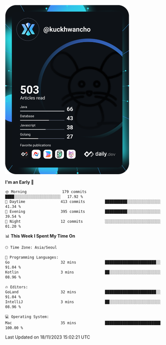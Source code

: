 <a href="https://app.daily.dev/kuckhwancho"><img src="https://github.com/kuckjwi0928/kuckjwi0928/blob/master/devcard.svg" width="400" alt="Kuckjwi Devcard"/></a>

<!--START_SECTION:waka-->
**I'm an Early 🐤** 

```text
🌞 Morning                179 commits         ████░░░░░░░░░░░░░░░░░░░░░   17.92 % 
🌆 Daytime                413 commits         ██████████░░░░░░░░░░░░░░░   41.34 % 
🌃 Evening                395 commits         ██████████░░░░░░░░░░░░░░░   39.54 % 
🌙 Night                  12 commits          ░░░░░░░░░░░░░░░░░░░░░░░░░   01.20 % 
```


📊 **This Week I Spent My Time On** 

```text
🕑︎ Time Zone: Asia/Seoul

💬 Programming Languages: 
Go                       32 mins             ███████████████████████░░   91.04 % 
Kotlin                   3 mins              ██░░░░░░░░░░░░░░░░░░░░░░░   08.96 % 

🔥 Editors: 
GoLand                   32 mins             ███████████████████████░░   91.04 % 
IntelliJ                 3 mins              ██░░░░░░░░░░░░░░░░░░░░░░░   08.96 % 

💻 Operating System: 
Mac                      35 mins             █████████████████████████   100.00 % 
```


 Last Updated on 18/11/2023 15:02:21 UTC
<!--END_SECTION:waka-->
